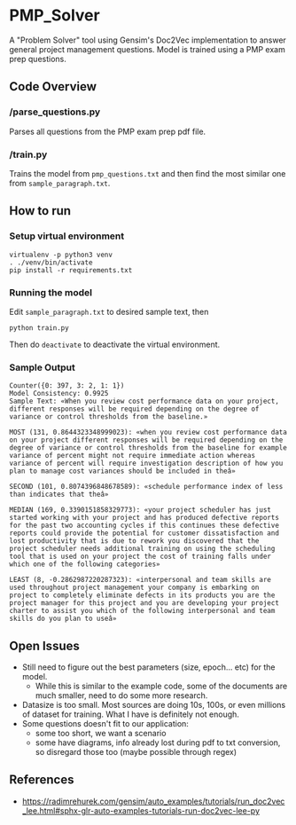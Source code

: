 # PMP_Solver
A "Problem Solver" tool using Gensim's Doc2Vec implementation to answer general project management questions. Model is trained using a PMP exam prep questions.

## Code Overview
### /parse_questions.py
Parses all questions from the PMP exam prep pdf file.

### /train.py
Trains the model from `pmp_questions.txt` and then find the most similar one from `sample_paragraph.txt`.

## How to run
### Setup virtual environment
```
virtualenv -p python3 venv
. ./venv/bin/activate
pip install -r requirements.txt
```
### Running the model
Edit `sample_paragraph.txt` to desired sample text, then
```
python train.py
```

Then do `deactivate` to deactivate the virtual environment.

### Sample Output
```
Counter({0: 397, 3: 2, 1: 1})
Model Consistency: 0.9925
Sample Text: «When you review cost performance data on your project, different responses will be required depending on the degree of variance or control thresholds from the baseline.»

MOST (131, 0.8644323348999023): «when you review cost performance data on your project different responses will be required depending on the degree of variance or control thresholds from the baseline for example variance of percent might not require immediate action whereas variance of percent will require investigation description of how you plan to manage cost variances should be included in theâ»

SECOND (101, 0.8074396848678589): «schedule performance index of less than indicates that theâ»

MEDIAN (169, 0.3390151858329773): «your project scheduler has just started working with your project and has produced defective reports for the past two accounting cycles if this continues these defective reports could provide the potential for customer dissatisfaction and lost productivity that is due to rework you discovered that the project scheduler needs additional training on using the scheduling tool that is used on your project the cost of training falls under which one of the following categories»

LEAST (8, -0.2862987220287323): «interpersonal and team skills are used throughout project management your company is embarking on project to completely eliminate defects in its products you are the project manager for this project and you are developing your project charter to assist you which of the following interpersonal and team skills do you plan to useâ»
```

## Open Issues
* Still need to figure out the best parameters (size, epoch... etc) for the model.
  - While this is similar to the example code, some of the documents are much smaller, need to do some more research.
* Datasize is too small. Most sources are doing 10s, 100s, or even millions of dataset for training. What I have is definitely not enough.
* Some questions doesn't fit to our application:
  - some too short, we want a scenario
  - some have diagrams, info already lost during pdf to txt conversion, so disregard those too (maybe possible through regex)

## References
* https://radimrehurek.com/gensim/auto_examples/tutorials/run_doc2vec_lee.html#sphx-glr-auto-examples-tutorials-run-doc2vec-lee-py
